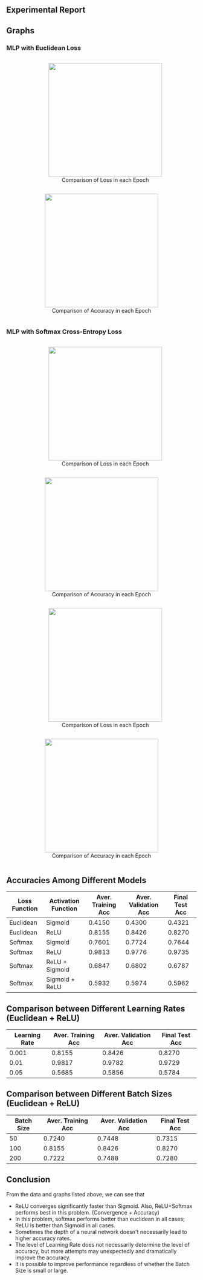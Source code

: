 ## Experimental Report

## Graphs

### MLP with Euclidean Loss

<div style="text-align: center;">
  <figure style="display: inline-block; margin-right: 20px;">
    <img src="/Users/yuxuan/Library/Application Support/typora-user-images/image-20240201170712237.png" style="width: 300px; height: auto;">
    <figcaption>Comparison of Loss in each Epoch</figcaption>
  </figure>
  <figure style="display: inline-block;">
    <img src="/Users/yuxuan/Library/Application Support/typora-user-images/image-20240201170731562.png" style="width: 300px; height: auto;">
    <figcaption>Comparison of Accuracy in each Epoch</figcaption>
  </figure>
</div>

### MLP with Softmax Cross-Entropy Loss

<div style="text-align: center;">
  <figure style="display: inline-block; margin-right: 20px;">
    <img src="/Users/yuxuan/Library/Application Support/typora-user-images/image-20240201170757328.png" style="width: 300px; height: auto;">
    <figcaption>Comparison of Loss in each Epoch</figcaption>
  </figure>
  <figure style="display: inline-block;">
    <img src="/Users/yuxuan/Library/Application Support/typora-user-images/image-20240201170813526.png" style="width: 300px; height: auto;">
    <figcaption>Comparison of Accuracy in each Epoch</figcaption>
  </figure>
</div>

<div style="text-align: center;">
  <figure style="display: inline-block; margin-right: 20px;">
    <img src="/Users/yuxuan/Library/Application Support/typora-user-images/image-20240201170914752.png" style="width: 300px; height: auto;">
    <figcaption>Comparison of Loss in each Epoch</figcaption>
  </figure>
  <figure style="display: inline-block;">
    <img src="/Users/yuxuan/Library/Application Support/typora-user-images/image-20240201170931202.png" style="width: 300px; height: auto;">
    <figcaption>Comparison of Accuracy in each Epoch</figcaption>
  </figure>
</div>

## Accuracies Among Different Models 

| Loss Function | Activation Function | Aver. Training Acc | Aver. Validation Acc | Final Test Acc |
| ------------- | ------------------- | ------------------ | -------------------- | -------------- |
| Euclidean     | Sigmoid             | 0.4150             | 0.4300               | 0.4321         |
| Euclidean     | ReLU                | 0.8155             | 0.8426               | 0.8270         |
| Softmax       | Sigmoid             | 0.7601             | 0.7724               | 0.7644         |
| Softmax       | ReLU                | 0.9813             | 0.9776               | 0.9735         |
| Softmax       | ReLU + Sigmoid      | 0.6847             | 0.6802               | 0.6787         |
| Softmax       | Sigmoid + ReLU      | 0.5932             | 0.5974               | 0.5962         |

## Comparison between Different Learning Rates (Euclidean + ReLU)

| Learning Rate | Aver. Training Acc | Aver. Validation Acc | Final Test Acc |
| ------------- | ------------------ | -------------------- | -------------- |
| 0.001         | 0.8155             | 0.8426               | 0.8270         |
| 0.01          | 0.9817             | 0.9782               | 0.9729         |
| 0.05          | 0.5685             | 0.5856               | 0.5784         |

## Comparison between Different Batch Sizes (Euclidean + ReLU)

| Batch Size | Aver. Training Acc | Aver. Validation Acc | Final Test Acc |
| ---------- | ------------------ | -------------------- | -------------- |
| 50         | 0.7240             | 0.7448               | 0.7315         |
| 100        | 0.8155             | 0.8426               | 0.8270         |
| 200        | 0.7222             | 0.7488               | 0.7280         |

## Conclusion

From the data and graphs listed above, we can see that

- ReLU converges significantly faster than Sigmoid. Also, ReLU+Softmax performs best in this problem. (Convergence + Accuracy)
- In this problem, softmax performs better than euclidean in all cases; ReLU is better than Sigmoid in all cases.
- Sometimes the depth of a neural network doesn't necessarily lead to higher accuracy rates.
- The level of Learning Rate does not necessarily determine the level of accuracy, but more attempts may unexpectedly and dramatically improve the accuracy.
- It is possible to improve performance regardless of whether the Batch Size is small or large.
